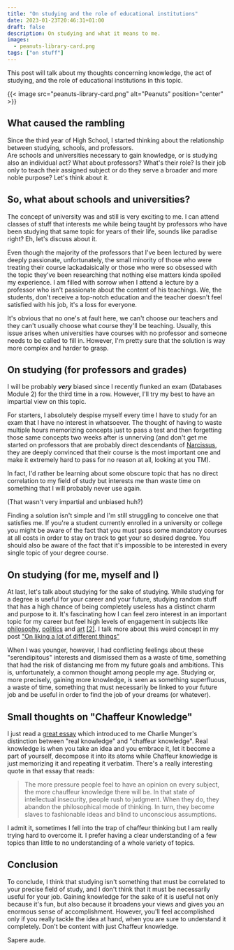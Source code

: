 ```yaml
---
title: "On studying and the role of educational institutions"
date: 2023-01-23T20:46:31+01:00
draft: false
description: On studying and what it means to me.
images:
  - peanuts-library-card.png
tags: ["on stuff"]
---
```


This post will talk about my thoughts concerning knowledge, the act of studying, and the role of educational institutions in this topic.

<!--more-->

{{< image src="peanuts-library-card.png" alt="Peanuts" position="center" >}}

## What caused the rambling

Since the third year of High School, I started thinking about the relationship between studying, schools, and professors. <br>
Are schools and universities necessary to gain knowledge, or is studying also an individual act? What about professors? What's their role? Is their job only to teach their assigned subject or do they serve a broader and more noble purpose? Let's think about it.

## So, what about schools and universities?

The concept of university was and still is very exciting to me.
I can attend classes of stuff that interests me while being taught by professors who have been studying that same topic for years of their life, sounds like paradise right? Eh, let's discuss about it.

Even though the majority of the professors that I've been lectured by were deeply passionate, unfortunately, the small minority of those who were treating their course lackadaisically or those who were so obsessed with the topic they've been researching that nothing else matters kinda spoiled my experience.
I am filled with sorrow when I attend a lecture by a professor who isn't passionate about the content of his teachings. We, the students, don't receive a top-notch education and the teacher doesn't feel satisfied with his job, it's a loss for everyone.

It's obvious that no one's at fault here, we can't choose our teachers and they can't usually choose what course they'll be teaching. Usually, this issue arises when universities have courses with no professor and someone needs to be called to fill in. However, I'm pretty sure that the solution is way more complex and harder to grasp.

## On studying (for professors and grades)

I will be probably **_very_** biased since I recently flunked an exam (Databases Module 2) for the third time in a row. However, I'll try my best to have an impartial view on this topic.

For starters, I absolutely despise myself every time I have to study for an exam that I have no interest in whatsoever. The thought of having to waste multiple hours memorizing concepts just to pass a test and then forgetting those same concepts two weeks after is unnerving (and don't get me started on professors that are probably direct descendants of [Narcissus](<https://en.wikipedia.org/wiki/Narcissus_(mythology)>), they are deeply convinced that their course is the most important one and make it extremely hard to pass for no reason at all, looking at you TM).

In fact, I'd rather be learning about some obscure topic that has no direct correlation to my field of study but interests me than waste time on something that I will probably never use again.

(That wasn't very impartial and unbiased huh?)

Finding a solution isn't simple and I'm still struggling to conceive one that satisfies me. If you're a student currently enrolled in a university or college you might be aware of the fact that you must pass some mandatory courses at all costs in order to stay on track to get your so desired degree. You should also be aware of the fact that it's impossible to be interested in every single topic of your degree course.

## On studying (for me, myself and I)

At last, let's talk about studying for the sake of studying.
While studying for a degree is useful for your career and your future, studying random stuff that has a high chance of being completely useless has a distinct charm and purpose to it.
It's fascinating how I can feel zero interest in an important topic for my career but feel high levels of engagement in subjects like [philosophy](https://iai.tv/articles/the-courage-to-face-a-lifetime-on-the-enduring-value-of-ayn-rands-philosophy-auid-846), [politics](https://thepointmag.com/examined-life/art-is-for-seeing-evil/) and [art](https://thepointmag.com/examined-life/art-is-for-seeing-evil/) [[2]](https://www.newyorker.com/magazine/2020/06/08/edward-hopper-and-american-solitude?utm_source=pocket_saves).
I talk more about this weird concept in my post ["On liking a lot of different things"](/posts/on-liking-a-lot-of-different-things/)

When I was younger, however, I had conflicting feelings about these "serendipitous" interests and dismissed them as a waste of time, something that had the risk of distancing me from my future goals and ambitions. This is, unfortunately, a common thought among people my age.
Studying or, more precisely, gaining more knowledge, is seen as something superfluous, a waste of time, something that must necessarily be linked to your future job and be useful in order to find the job of your dreams (or whatever).

## Small thoughts on "Chaffeur Knowledge"

I just read a [great essay](https://perell.com/essay/how-philosophers-think/) which introduced to me Charlie Munger's distinction between "real knowledge" and "chaffeur knowledge".
Real knowledge is when you take an idea and you embrace it, let it become a part of yourself, decompose it into its atoms while Chaffeur knowledge is just memorizing it and repeating it verbatim.
There's a really interesting quote in that essay that reads:

> The more pressure people feel to have an opinion on every subject, the more chauffeur knowledge there will be. In that state of intellectual insecurity, people rush to judgment. When they do, they abandon the philosophical mode of thinking. In turn, they become slaves to fashionable ideas and blind to unconscious assumptions.

I admit it, sometimes I fell into the trap of chaffeur thinking but I am really trying hard to overcome it. I prefer having a clear understanding of a few topics than little to no understanding of a whole variety of topics.

## Conclusion

To conclude, I think that studying isn't something that must be correlated to your precise field of study, and I don't think that it must be necessarily useful for your job.
Gaining knowledge for the sake of it is useful not only because it's fun, but also because it broadens your views and gives you an enormous sense of accomplishment.
However, you'll feel accomplished only if you really tackle the idea at hand, when you are sure to understand it completely. Don't be content with just Chaffeur knowledge.

Sapere aude.
